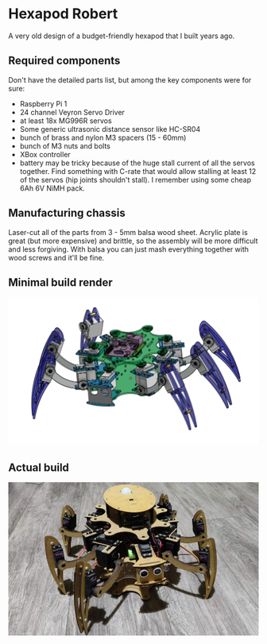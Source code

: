 # Hexapod Robert

A very old design of a budget-friendly hexapod that I built years ago.

## Required components
Don't have the detailed parts list, but among the key components were for sure:

* Raspberry Pi 1
* 24 channel Veyron Servo Driver
* at least 18x MG996R servos
* Some generic ultrasonic distance sensor like HC-SR04
* bunch of brass and nylon M3 spacers (15 - 60mm)
* bunch of M3 nuts and bolts
* XBox controller 
* battery may be tricky because of the huge stall current of all the servos together. Find something with C-rate that would allow stalling at least 12 of the servos (hip joints shouldn't stall). I remember using some cheap 6Ah 6V NiMH pack. 

## Manufacturing chassis
Laser-cut all of the parts from 3 - 5mm balsa wood sheet. Acrylic plate is great (but more expensive) and brittle, so the assembly will be more difficult and less forgiving. With balsa you can just mash everything together with wood screws and it'll be fine. 

## Minimal build render
![Render of a minimal build](img/render.png)

## Actual build
![Photo of an actual build](img/photo.jpg)

